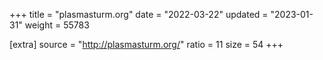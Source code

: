 +++
title = "plasmasturm.org"
date = "2022-03-22"
updated = "2023-01-31"
weight = 55783

[extra]
source = "http://plasmasturm.org/"
ratio = 11
size = 54
+++
